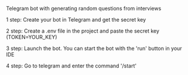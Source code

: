 Telegram bot with generating random questions from interviews

1 step: Create your bot in Telegram and get the secret key

2 step: Create a .env file in the project and paste the secret key (TOKEN=YOUR_KEY)

3 step: Launch the bot. You can start the bot with the 'run' button in your IDE

4 step: Go to telegram and enter the command '/start'
